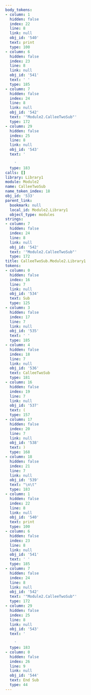 ```yaml
---
body_tokens:
- column: 1
  hidden: false
  index: 22
  line: 8
  link: null
  obj_id: '540'
  text: print
  type: 100
- column: 6
  hidden: false
  index: 23
  line: 8
  link: null
  obj_id: '541'
  text: ' '
  type: 185
- column: 7
  hidden: false
  index: 24
  line: 8
  link: null
  obj_id: '542'
  text: '"Module2.CalleeTwoSub"'
  type: 172
- column: 29
  hidden: false
  index: 25
  line: 8
  link: null
  obj_id: '543'
  text: '

    '
  type: 183
calls: []
library: Library1
module: Module2
name: CalleeTwoSub
name_token_index: 18
obj_id: '533'
parent_link:
  bookmark: null
  local_id: Module2.Library1
  object_type: modules
strings:
- column: 7
  hidden: false
  index: 24
  line: 8
  link: null
  obj_id: '542'
  text: '"Module2.CalleeTwoSub"'
  type: 172
title: CalleeTwoSub.Module2.Library1
tokens:
- column: 0
  hidden: false
  index: 16
  line: 7
  link: null
  obj_id: '534'
  text: Sub
  type: 125
- column: 3
  hidden: false
  index: 17
  line: 7
  link: null
  obj_id: '535'
  text: ' '
  type: 185
- column: 4
  hidden: false
  index: 18
  line: 7
  link: null
  obj_id: '536'
  text: CalleeTwoSub
  type: 181
- column: 16
  hidden: false
  index: 19
  line: 7
  link: null
  obj_id: '537'
  text: (
  type: 157
- column: 17
  hidden: false
  index: 20
  line: 7
  link: null
  obj_id: '538'
  text: )
  type: 168
- column: 18
  hidden: false
  index: 21
  line: 7
  link: null
  obj_id: '539'
  text: "\n\t"
  type: 183
- column: 1
  hidden: false
  index: 22
  line: 8
  link: null
  obj_id: '540'
  text: print
  type: 100
- column: 6
  hidden: false
  index: 23
  line: 8
  link: null
  obj_id: '541'
  text: ' '
  type: 185
- column: 7
  hidden: false
  index: 24
  line: 8
  link: null
  obj_id: '542'
  text: '"Module2.CalleeTwoSub"'
  type: 172
- column: 29
  hidden: false
  index: 25
  line: 8
  link: null
  obj_id: '543'
  text: '

    '
  type: 183
- column: 0
  hidden: false
  index: 26
  line: 9
  link: null
  obj_id: '544'
  text: End Sub
  type: 44
---
```

